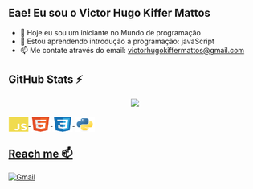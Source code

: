 ## Eae! Eu sou o Victor Hugo Kiffer Mattos

- 🔭 Hoje eu sou um iniciante no Mundo de programação
- 🌱 Estou aprendendo introdução a programação: javaScript
- 📫 Me contate através do email: victorhugokiffermattos@gmail.com

## GitHub Stats ⚡
<div>
  <a href="https://github.com/victorhkiffer">
  <center>  
    <img height="180em" src="https://github-readme-stats.vercel.app/api/top-langs/?username=victorhkiffer&layout=compact&langs_count=7&theme=radical"/> 
  </center>
</div>
<div style="display: inline_block"><br>
  <img align="center" alt="Rafa-Js" height="30" width="40" src="https://raw.githubusercontent.com/devicons/devicon/master/icons/javascript/javascript-plain.svg">
  <img align="center" alt="Rafa-HTML" height="30" width="40" src="https://raw.githubusercontent.com/devicons/devicon/master/icons/html5/html5-original.svg">
  <img align="center" alt="Rafa-CSS" height="30" width="40" src="https://raw.githubusercontent.com/devicons/devicon/master/icons/css3/css3-original.svg">
  <img align="center" alt="Rafa-Python" height="30" width="40" src="https://raw.githubusercontent.com/devicons/devicon/master/icons/python/python-original.svg">
</div>

## Reach me 📫
[![Gmail](https://img.shields.io/badge/-victorhugokiffermattos@gmail.com-D14836?style=for-the-badge&logo=gmail&logoColor=white&link=mailto:gabrielleribeiro2010@gmail.com)](mailto:victorhugokiffermattos@gmail.com)


